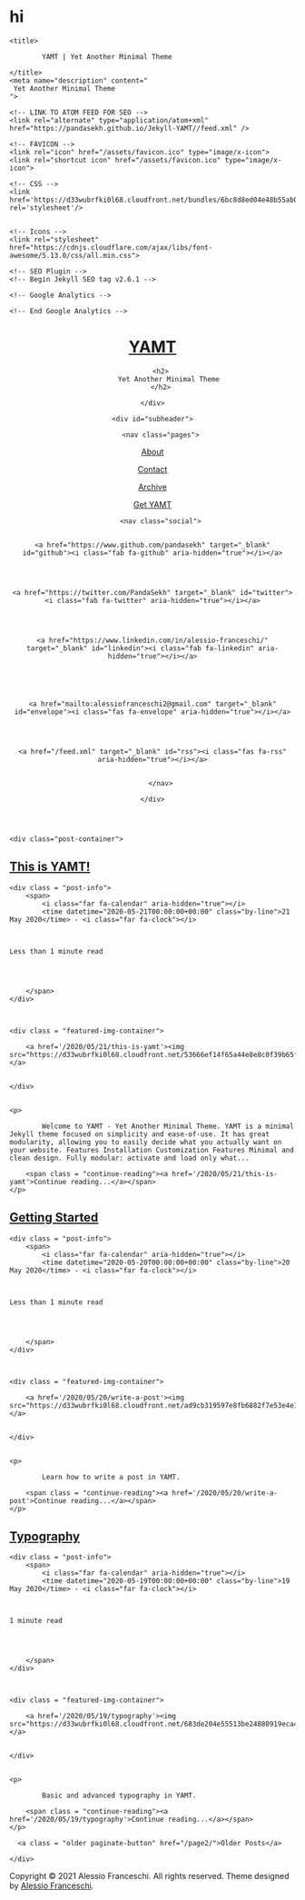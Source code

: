 # hi
<!doctype html>
<html>
<head>
      <meta charset="UTF-8">
    <meta name="viewport" content="width=device-width, initial-scale=1.0">

    <title>
        
            YAMT | Yet Another Minimal Theme
        
    </title>
    <meta name="description" content="
     Yet Another Minimal Theme
    ">

    <!-- LINK TO ATOM FEED FOR SEO -->
    <link rel="alternate" type="application/atom+xml" href="https://pandasekh.github.io/Jekyll-YAMT//feed.xml" />

    <!-- FAVICON -->
    <link rel="icon" href="/assets/favicon.ico" type="image/x-icon">
    <link rel="shortcut icon" href="/assets/favicon.ico" type="image/x-icon">

    <!-- CSS -->
    <link href='https://d33wubrfki0l68.cloudfront.net/bundles/6bc8d8ed04e48b55ab0f72b7fcc3eb2f942de651.css' rel='stylesheet'/>
    

    <!-- Icons -->
    <link rel="stylesheet" href="https://cdnjs.cloudflare.com/ajax/libs/font-awesome/5.13.0/css/all.min.css">

    <!-- SEO Plugin -->
    <!-- Begin Jekyll SEO tag v2.6.1 -->
<title>Home | YAMT</title>
<meta name="generator" content="Jekyll v4.2.0" />
<meta property="og:title" content="Home" />
<meta name="author" content="Alessio Franceschi" />
<meta property="og:locale" content="en_US" />
<meta name="description" content="Yet Another Minimal Theme" />
<meta property="og:description" content="Yet Another Minimal Theme" />
<link rel="canonical" href="https://pandasekh.github.io/Jekyll-YAMT//" />
<meta property="og:url" content="https://pandasekh.github.io/Jekyll-YAMT//" />
<meta property="og:site_name" content="YAMT" />
<link rel="next" href="https://pandasekh.github.io/Jekyll-YAMT//page2/" />
<meta name="twitter:card" content="summary" />
<meta property="twitter:title" content="Home" />
<meta name="twitter:site" content="@pandasekh" />
<meta name="twitter:creator" content="@Alessio Franceschi" />
<script type="application/ld+json">
{"publisher":{"@type":"Organization","logo":{"@type":"ImageObject","url":"https://pandasekh.github.io/Jekyll-YAMT//assets/img/logo.jpg"},"name":"Alessio Franceschi"},"author":{"@type":"Person","name":"Alessio Franceschi"},"description":"Yet Another Minimal Theme","name":"YAMT","@type":"WebSite","headline":"Home","url":"https://pandasekh.github.io/Jekyll-YAMT//","sameAs":["https://twitter.com/PandaSekh","https://www.github.com/pandasekh","https://www.linkedin.com/in/alessio-franceschi/"],"@context":"https://schema.org"}</script>
<!-- End Jekyll SEO tag -->


    <!-- Google Analytics -->
    
    <!-- End Google Analytics -->

</head>
<body>

  <div class="container">
    <header id="header">
	<div id = site_title>
		<a href="https://pandasekh.github.io/Jekyll-YAMT//">
			<h1>YAMT</h1>
		</a>
		
		<h2>
			Yet Another Minimal Theme
		</h2>
		
	</div>

	<div id="subheader">
		
		<nav class="pages">
<a href='/about'>About</a>

<a href='/contact'>Contact</a>

<a href='/archive'>Archive</a>

<a href="https://github.com/PandaSekh/Jekyll-YAMT">Get YAMT</a>
</nav>
		
		
		<nav class="social">
			
  
    <a href="https://www.github.com/pandasekh" target="_blank" id="github"><i class="fab fa-github" aria-hidden="true"></i></a>
  
   

  
    <a href="https://twitter.com/PandaSekh" target="_blank" id="twitter"><i class="fab fa-twitter" aria-hidden="true"></i></a>
  
   

  
    <a href="https://www.linkedin.com/in/alessio-franceschi/" target="_blank" id="linkedin"><i class="fab fa-linkedin" aria-hidden="true"></i></a>
  
   

  
  
    <a href="mailto:alessiofranceschi2@gmail.com" target="_blank" id="envelope"><i class="fas fa-envelope" aria-hidden="true"></i></a>
   

  
  
    <a href="/feed.xml" target="_blank" id="rss"><i class="fas fa-rss" aria-hidden="true"></i></a>
   

		</nav>
		
	</div>
</header>

    <div class="post-container">
      

<div class="post">
    <h2 id = "post-title"><a href='/2020/05/21/this-is-yamt'>This is YAMT!</a></h2>

     
    <div class = "post-info">
        <span>
            <i class="far fa-calendar" aria-hidden="true"></i>
            <time datetime="2020-05-21T00:00:00+00:00" class="by-line">21 May 2020</time> - <i class="far fa-clock"></i> 
            
  
  
    Less than 1 minute read
  



        </span>
    </div>
    

    
    <div class = "featured-img-container">
    
        <a href='/2020/05/21/this-is-yamt'><img src="https://d33wubrfki0l68.cloudfront.net/53666ef14f65a44e8e8c0f39b65f12e5b15c3973/549db/assets/img/logo.jpg"/></a>
    
    
    </div>
    

    <p>
        
            Welcome to YAMT - Yet Another Minimal Theme. YAMT is a minimal Jekyll theme focused on simplicity and ease-of-use. It has great modularity, allowing you to easily decide what you actually want on your website. Features Installation Customization Features Minimal and clean design. Fully modular: activate and load only what...
        
        <span class = "continue-reading"><a href='/2020/05/21/this-is-yamt'>Continue reading...</a></span>
    </p> 
</div>


<div class="post">
    <h2 id = "post-title"><a href='/2020/05/20/write-a-post'>Getting Started</a></h2>

     
    <div class = "post-info">
        <span>
            <i class="far fa-calendar" aria-hidden="true"></i>
            <time datetime="2020-05-20T00:00:00+00:00" class="by-line">20 May 2020</time> - <i class="far fa-clock"></i> 
            
  
  
    Less than 1 minute read
  



        </span>
    </div>
    

    
    <div class = "featured-img-container">
    
        <a href='/2020/05/20/write-a-post'><img src="https://d33wubrfki0l68.cloudfront.net/ad9cb319597e8fb6882f7e53e4e15b71703fcd88/05b77/assets/img/airplane.jpg"/></a>
    
    
    </div>
    

    <p>
        
            Learn how to write a post in YAMT.
        
        <span class = "continue-reading"><a href='/2020/05/20/write-a-post'>Continue reading...</a></span>
    </p> 
</div>


<div class="post">
    <h2 id = "post-title"><a href='/2020/05/19/typography'>Typography</a></h2>

     
    <div class = "post-info">
        <span>
            <i class="far fa-calendar" aria-hidden="true"></i>
            <time datetime="2020-05-19T00:00:00+00:00" class="by-line">19 May 2020</time> - <i class="far fa-clock"></i> 
            
  
  
    1 minute read
  



        </span>
    </div>
    

    
    <div class = "featured-img-container">
    
        <a href='/2020/05/19/typography'><img src="https://d33wubrfki0l68.cloudfront.net/683de204e55513be24880919eca4a62a18384761/c000e/assets/img/rose.jpg"/></a>
    
    
    </div>
    

    <p>
        
            Basic and advanced typography in YAMT.
        
        <span class = "continue-reading"><a href='/2020/05/19/typography'>Continue reading...</a></span>
    </p> 
</div>


<!-- Pagination links -->
<div class = "paginator">
    
    
      <a class = "older paginate-button" href="/page2/">Older Posts</a>
    
    
  
</div>

    </div>
  </div><footer class= "footer">
    <p>Copyright © 2021 Alessio Franceschi. All rights reserved. Theme designed by <a href="https://alessiofranceschi.me/">Alessio Franceschi</a>.</p>
</footer>
</body>
</html>

